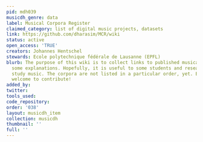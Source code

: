 ```yaml
---
pid: mdh039
musicdh_genre: data
label: Musical Corpora Register
claimed_category: list of digital music projects, datasets
link: https://github.com/dharasim/MCR/wiki
status: active
open_access: 'TRUE'
creators: Johannes Hentschel
stewards: Ecole polytechnique fédérale de Lausanne (EPFL)
blurb: The purpose of this wiki is to collect links to published musical corpora including
  some explanations. Hopefully, it is useful to some students and researchers that
  study music. The corpora are not listed in a particular order, yet. Everybody is
  welcome to contribute!
added_by: 
twitter: 
tools_used: 
code_repository: 
order: '038'
layout: musicdh_item
collection: musicdh
thumbnail: ''
full: ''
---
```

